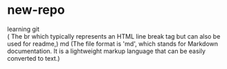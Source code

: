 # new-repo
learning git
<br>
( The br which typically represents an HTML line break tag but can also be used for readme,)
md (The file format is 'md', which stands for Markdown documentation. It is a lightweight markup language that can be easily converted to text.) 
